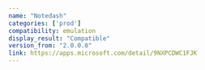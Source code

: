 ```yaml
---
name: "Notedash"
categories: ['prod']
compatibility: emulation
display_result: "Compatible"
version_from: "2.0.0.0"
link: https://apps.microsoft.com/detail/9NXPCDWC1FJK
---
```

